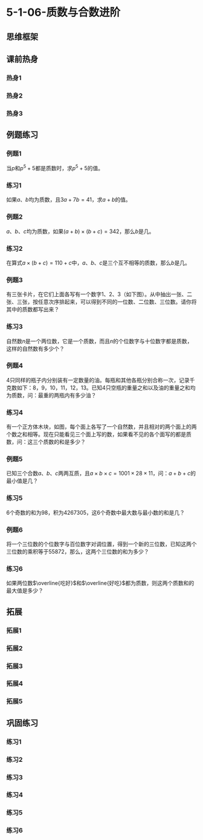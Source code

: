 # 5-1-06-质数与合数进阶

## 思维框架



## 课前热身

### 热身1



### 热身2



### 热身3



## 例题练习

### 例题1

当$p$和$p^5+5$都是质数时，求$p^5+5$的值。



### 练习1

如果$a$、$b$均为质数，且$3a+7b=41$，求$a+b$的值。



### 例题2

$a$、$b$、$c$均为质数，如果$(a+b)\times(b+c)=342$，那么$b$是几。



### 练习2

在算式$a\times(b+c)=110+c$中，$a$、$b$、$c$是三个互不相等的质数，那么$b$是几。







### 例题3

有三张卡片，在它们上面各写有一个数字1、2、3（如下图）。从中抽出一张、二张、三张，按任意次序排起来，可以得到不同的一位数、二位数、三位数。请你将其中的质数都写出来？





### 练习3

自然数$n$是一个两位数，它是一个质数，而且$n$的个位数字与十位数字都是质数，这样的自然数有多少个？



### 例题4

4只同样的瓶子内分别装有一定数量的油。每瓶和其他各瓶分别合称一次，记录千克数如下：8，9，10，11，12，13。已知4只空瓶的重量之和以及油的重量之和均为质数，问：最重的两瓶内有多少油？



### 练习4

有一个正方体木块，如图，每个面上各写了一个自然数，并且相对的两个面上的两个数之和相等。现在只能看见三个面上写的数，如果看不见的各个面写的都是质数，问：这三个质数的和是多少？



### 例题5

已知三个合数$a$、$b$、$c$两两互质，且$a\times b\times c=1001\times28\times11$，问：$a+b+c$的最小值是几？



### 练习5

6个奇数的和为98，积为4267305，这6个奇数中最大数与最小数的和是几？



### 例题6

将一个三位数的个位数字与百位数字对调位置，得到一个新的三位数，已知这两个三位数的乘积等于55872，那么，这两个三位数的和为多少？



### 练习6

如果两位数$\overline{吃好}$和$\overline{好吃}$都为质数，则这两个质数和的最大值是多少？



## 拓展

### 拓展1



### 拓展2



### 拓展3



### 拓展4



### 拓展5



## 巩固练习

### 练习1



### 练习2



### 练习3



### 练习4



### 练习5



### 练习6
